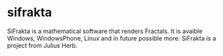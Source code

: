 # sifrakta
SiFrakta is a mathematical software that renders Fractals. It is avaible Windows, WindowsPhone, Linux and in future possible more.
SiFrakta is a project from Julius Herb.
